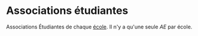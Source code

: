 # Associations étudiantes

Associations Étudiantes de chaque [école](/schools). Il n'y a qu'une seule _AE_ par école.
